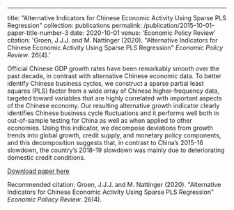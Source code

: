 ---
title: "Alternative Indicators for Chinese Economic Activity Using Sparse PLS Regression"
collection: publications
permalink: /publication/2015-10-01-paper-title-number-3
date: 2020-10-01
venue: 'Economic Policy Review'
citation: 'Groen, J.J.J. and M. Nattinger (2020). &quot;Alternative Indicators for Chinese Economic Activity Using Sparse PLS Regression&quot; <i>Economic Policy Review</i>. 26(4).'

Official Chinese GDP growth rates have been remarkably smooth over the past decade, in contrast with alternative Chinese economic data. To better identify Chinese business cycles, we construct a sparse partial least squares (PLS) factor from a wide array of Chinese higher-frequency data, targeted toward variables that are highly correlated with important aspects of the Chinese economy. Our resulting alternative growth indicator clearly identifies Chinese business cycle fluctuations and it performs well both in out-of-sample testing for China as well as when applied to other economies. Using this indicator, we decompose deviations from growth trends into global growth, credit supply, and monetary policy components, and this decomposition suggests that, in contrast to China’s 2015-16 slowdown, the country’s 2018-19 slowdown was mainly due to deteriorating domestic credit conditions.

[Download paper here](https://www.newyorkfed.org/medialibrary/media/research/epr/2020/epr_2020_china-sparse-pls_groen.pdf)

Recommended citation: Groen, J.J.J. and M. Nattinger (2020). "Alternative Indicators for Chinese Economic Activity Using Sparse PLS Regression" <i>Economic Poliocy Review</i>. 26(4).

